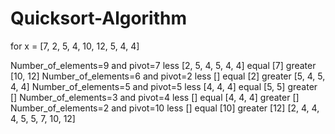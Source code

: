 # Quicksort-Algorithm
for x = [7, 2, 5, 4, 10, 12, 5, 4, 4]

Number_of_elements=9 and pivot=7
less [2, 5, 4, 5, 4, 4] equal [7] greater [10, 12]
Number_of_elements=6 and pivot=2
less [] equal [2] greater [5, 4, 5, 4, 4]
Number_of_elements=5 and pivot=5
less [4, 4, 4] equal [5, 5] greater []
Number_of_elements=3 and pivot=4
less [] equal [4, 4, 4] greater []
Number_of_elements=2 and pivot=10
less [] equal [10] greater [12]
[2, 4, 4, 4, 5, 5, 7, 10, 12]
